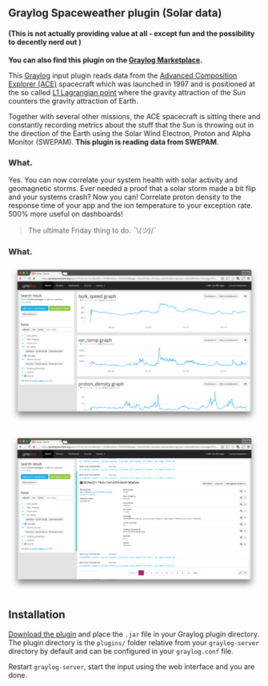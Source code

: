 ## Graylog Spaceweather plugin (Solar data)

#### (This is not actually providing value at all - except fun and the possibility to decently nerd out )

**You can also find this plugin on the [Graylog Marketplace](https://marketplace.graylog.org/addons/8adb2876-bdd6-4163-8a39-f218086f6cde).**

This [Graylog](https://www.graylog.org/) input plugin reads data from the [Advanced Composition Explorer (ACE)](https://en.wikipedia.org/wiki/Advanced_Composition_Explorer) spacecraft which was launched in 1997 and is positioned at the so called [L1 Lagrangian point](https://en.wikipedia.org/wiki/Lagrangian_point#L1) where the gravity attraction of the Sun counters the gravity attraction of Earth.

Together with several other missions, the ACE spacecraft is sitting there and constantly recording metrics about the stuff that the Sun is throwing out in the direction of the Earth using the Solar Wind Electron, Proton and Alpha Monitor (SWEPAM). **This plugin is reading data from SWEPAM**.

### What.

Yes. You can now correlate your system health with solar activity and geomagnetic storms. Ever needed a proof that a solar storm made a bit flip and your systems crash? Now you can! Correlate proton density to the response time of your app and the ion temperature to your exception rate. 500% more useful on dashboards!

> The ultimate Friday thing to do.  ¯\\_(ツ)_/¯

### What.

![](https://github.com/Graylog2/graylog-plugin-spaceweather/blob/master/screen1.png)

![](https://github.com/Graylog2/graylog-plugin-spaceweather/blob/master/screen2.png)

## Installation

[Download the plugin](https://github.com/Graylog2/graylog-plugin-spaceweather//releases)
and place the `.jar` file in your Graylog plugin directory. The plugin directory
is the `plugins/` folder relative from your `graylog-server` directory by default
and can be configured in your `graylog.conf` file.

Restart `graylog-server`, start the input using the web interface and you are done.
